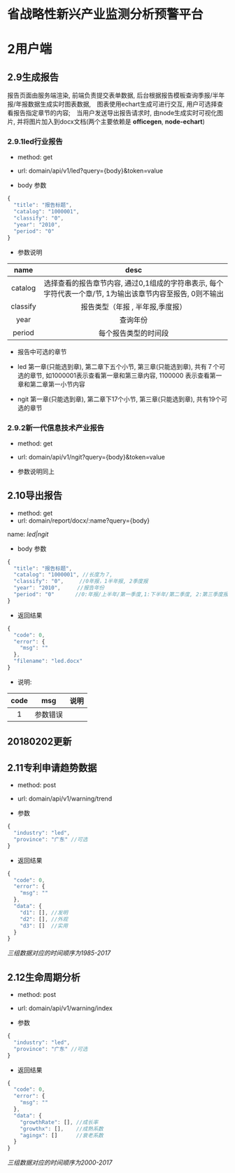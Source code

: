 # 省战略性新兴产业监测分析预警平台

# 2用户端

## 2.9生成报告

报告页面由服务端渲染, 前端负责提交表单数据, 后台根据报告模板查询季报/半年报/年报数据生成实时图表数据,　图表使用echart生成可进行交互, 用户可选择查看报告指定章节的内容;　当用户发送导出报告请求时, 由node生成实时可视化图片, 并将图片加入到docx文档(两个主要依赖是 **officegen**, **node-echart**)

### 2.9.1led行业报告

- method: get
- url: domain/api/v1/led?query={body}&token=value

- body 参数

``` js
{
  "title": "报告标题",
  "catalog": "1000001",  
  "classify": "0",
  "year": "2010",
  "period": "0"
}
```

- 参数说明

| name         |  desc        |
|:------------:|:------------:|
| catalog      | 选择查看的报告章节内容, 通过0,1组成的字符串表示, 每个字符代表一个章/节, 1为输出该章节内容至报告, 0则不输出 |
| classify     | 报告类型（年报 , 半年报,季度报）   |
| year         | 查询年份 |
| period       | 每个报告类型的时间段|


- 报告中可选的章节

- led 第一章(只能选到章), 第二章下五个小节, 第三章(只能选到章), 共有７个可选的章节, 如1000001表示查看第一章和第三章内容, 1100000 表示查看第一章和第二章第一小节内容

- ngit 第一章(只能选到章), 第二章下17个小节, 第三章(只能选到章), 共有19个可选的章节


### 2.9.2新一代信息技术产业报告

- method: get
- url: domain/api/v1/ngit?query={body}&token=value

- 参数说明同上


## 2.10导出报告

- method: get
- url: domain/report/docx/:name?query={body}

name: *led|ngit*

- body 参数

``` js
{
  "title": "报告标题",
  "catalog": "1000001", //长度为７, 
  "classify": "0",     //0年报，1半年报, 2季度报
  "year": "2010",　　  //报告年份
  "period": "0"　     //0:年报/上半年/第一季度,1:下半年/第二季度, 2:第三季度报, 3:第四季度（0, 1时根据classify确定其值）
}
```


- 返回结果

``` js
{
  "code": 0,
  "error": {
    "msg": ""
  },
  "filename": "led.docx"
}
```

- 说明:

| code         |  msg         |   说明   |
|:------------:|:------------:|:--------:|
| 1            | 参数错误       |          |


**20180202更新**
---

## 2.11专利申请趋势数据

- method: post
- url: domain/api/v1/warning/trend

- 参数

``` js
{
  "industry": "led",
  "province": "广东" //可选
}
```

- 返回结果

``` js
{
  "code": 0,
  "error": {
    "msg": ""
  },
  "data": {
    "d1": [], //发明
    "d2": [], //外观
    "d3": []  //实用
  }
}
```

*三组数据对应的时间顺序为1985-2017*


## 2.12生命周期分析

- method: post
- url: domain/api/v1/warning/index

- 参数

``` js
{
  "industry": "led",
  "province": "广东" //可选
}
```

- 返回结果

``` js
{
  "code": 0,
  "error": {
    "msg": ""
  },
  "data": {
    "growthRate": [], //成长率
    "growthx": [],    //成熟系数
    "agingx": []      //衰老系数
  }
}
```

*三组数据对应的时间顺序为2000-2017*